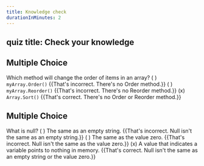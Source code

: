```yaml
---
title: Knowledge check
durationInMinutes: 2
---
```


## quiz title: Check your knowledge

## Multiple Choice

Which method will change the order of items in an array?
( ) `myArray.Order()` {{That's incorrect. There's no Order method.}}
( ) `myArray.Reorder()` {{That's incorrect. There's no Reorder method.}}
(x) `Array.Sort()` {{That's correct. There's no Order or Reorder method.}}

## Multiple Choice

What is null?
( ) The same as an empty string. {{That's incorrect. Null isn't the same as an empty string.}}
( ) The same as the value zero. {{That's incorrect. Null isn't the same as the value zero.}}
(x) A value that indicates a variable points to nothing in memory. {{That's correct. Null isn't the same as an empty string or the value zero.}}